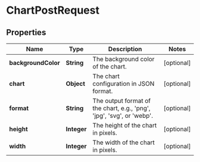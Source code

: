 

# ChartPostRequest


## Properties

| Name | Type | Description | Notes |
|------------ | ------------- | ------------- | -------------|
|**backgroundColor** | **String** | The background color of the chart. |  [optional] |
|**chart** | **Object** | The chart configuration in JSON format. |  [optional] |
|**format** | **String** | The output format of the chart, e.g., &#39;png&#39;, &#39;jpg&#39;, &#39;svg&#39;, or &#39;webp&#39;. |  [optional] |
|**height** | **Integer** | The height of the chart in pixels. |  [optional] |
|**width** | **Integer** | The width of the chart in pixels. |  [optional] |



